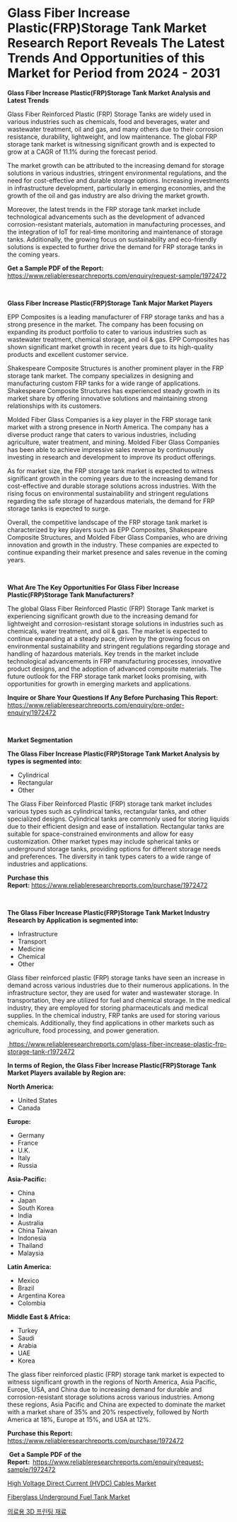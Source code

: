 <p><h1>Glass Fiber Increase Plastic(FRP)Storage Tank Market Research Report Reveals The Latest Trends And Opportunities of this Market for Period from 2024 - 2031</h1></p><p><strong>Glass Fiber Increase Plastic(FRP)Storage Tank Market Analysis and Latest Trends</strong></p>
<p><p>Glass Fiber Reinforced Plastic (FRP) Storage Tanks are widely used in various industries such as chemicals, food and beverages, water and wastewater treatment, oil and gas, and many others due to their corrosion resistance, durability, lightweight, and low maintenance. The global FRP storage tank market is witnessing significant growth and is expected to grow at a CAGR of 11.1% during the forecast period.</p><p>The market growth can be attributed to the increasing demand for storage solutions in various industries, stringent environmental regulations, and the need for cost-effective and durable storage options. Increasing investments in infrastructure development, particularly in emerging economies, and the growth of the oil and gas industry are also driving the market growth.</p><p>Moreover, the latest trends in the FRP storage tank market include technological advancements such as the development of advanced corrosion-resistant materials, automation in manufacturing processes, and the integration of IoT for real-time monitoring and maintenance of storage tanks. Additionally, the growing focus on sustainability and eco-friendly solutions is expected to further drive the demand for FRP storage tanks in the coming years.</p></p>
<p><strong>Get a Sample PDF of the Report:&nbsp;</strong> <a href="https://www.reliableresearchreports.com/enquiry/request-sample/1972472">https://www.reliableresearchreports.com/enquiry/request-sample/1972472</a></p>
<p>&nbsp;</p>
<p><strong>Glass Fiber Increase Plastic(FRP)Storage Tank Major Market Players</strong></p>
<p><p>EPP Composites is a leading manufacturer of FRP storage tanks and has a strong presence in the market. The company has been focusing on expanding its product portfolio to cater to various industries such as wastewater treatment, chemical storage, and oil & gas. EPP Composites has shown significant market growth in recent years due to its high-quality products and excellent customer service.</p><p>Shakespeare Composite Structures is another prominent player in the FRP storage tank market. The company specializes in designing and manufacturing custom FRP tanks for a wide range of applications. Shakespeare Composite Structures has experienced steady growth in its market share by offering innovative solutions and maintaining strong relationships with its customers.</p><p>Molded Fiber Glass Companies is a key player in the FRP storage tank market with a strong presence in North America. The company has a diverse product range that caters to various industries, including agriculture, water treatment, and mining. Molded Fiber Glass Companies has been able to achieve impressive sales revenue by continuously investing in research and development to improve its product offerings.</p><p>As for market size, the FRP storage tank market is expected to witness significant growth in the coming years due to the increasing demand for cost-effective and durable storage solutions across industries. With the rising focus on environmental sustainability and stringent regulations regarding the safe storage of hazardous materials, the demand for FRP storage tanks is expected to surge.</p><p>Overall, the competitive landscape of the FRP storage tank market is characterized by key players such as EPP Composites, Shakespeare Composite Structures, and Molded Fiber Glass Companies, who are driving innovation and growth in the industry. These companies are expected to continue expanding their market presence and sales revenue in the coming years.</p></p>
<p>&nbsp;</p>
<p><strong>What Are The Key Opportunities For Glass Fiber Increase Plastic(FRP)Storage Tank Manufacturers?</strong></p>
<p><p>The global Glass Fiber Reinforced Plastic (FRP) Storage Tank market is experiencing significant growth due to the increasing demand for lightweight and corrosion-resistant storage solutions in industries such as chemicals, water treatment, and oil & gas. The market is expected to continue expanding at a steady pace, driven by the growing focus on environmental sustainability and stringent regulations regarding storage and handling of hazardous materials. Key trends in the market include technological advancements in FRP manufacturing processes, innovative product designs, and the adoption of advanced composite materials. The future outlook for the FRP storage tank market looks promising, with opportunities for growth in emerging markets and applications.</p></p>
<p><strong>Inquire or Share Your Questions If Any Before Purchasing This Report:</strong> <a href="https://www.reliableresearchreports.com/enquiry/pre-order-enquiry/1972472">https://www.reliableresearchreports.com/enquiry/pre-order-enquiry/1972472</a></p>
<p>&nbsp;</p>
<p><strong>Market Segmentation</strong></p>
<p><strong>The Glass Fiber Increase Plastic(FRP)Storage Tank Market Analysis by types is segmented into:</strong></p>
<p><ul><li>Cylindrical</li><li>Rectangular</li><li>Other</li></ul></p>
<p><p>The Glass Fiber Reinforced Plastic (FRP) storage tank market includes various types such as cylindrical tanks, rectangular tanks, and other specialized designs. Cylindrical tanks are commonly used for storing liquids due to their efficient design and ease of installation. Rectangular tanks are suitable for space-constrained environments and allow for easy customization. Other market types may include spherical tanks or underground storage tanks, providing options for different storage needs and preferences. The diversity in tank types caters to a wide range of industries and applications.</p></p>
<p><strong>Purchase this Report:&nbsp;</strong><a href="https://www.reliableresearchreports.com/purchase/1972472">https://www.reliableresearchreports.com/purchase/1972472</a></p>
<p>&nbsp;</p>
<p><strong>The Glass Fiber Increase Plastic(FRP)Storage Tank Market Industry Research by Application is segmented into:</strong></p>
<p><ul><li>Infrastructure</li><li>Transport</li><li>Medicine</li><li>Chemical</li><li>Other</li></ul></p>
<p><p>Glass fiber reinforced plastic (FRP) storage tanks have seen an increase in demand across various industries due to their numerous applications. In the infrastructure sector, they are used for water and wastewater storage. In transportation, they are utilized for fuel and chemical storage. In the medical industry, they are employed for storing pharmaceuticals and medical supplies. In the chemical industry, FRP tanks are used for storing various chemicals. Additionally, they find applications in other markets such as agriculture, food processing, and power generation.</p></p>
<p><a href="https://www.reliableresearchreports.com/glass-fiber-increase-plastic-frp-storage-tank-r1972472">&nbsp;https://www.reliableresearchreports.com/glass-fiber-increase-plastic-frp-storage-tank-r1972472</a></p>
<p><strong>In terms of Region, the Glass Fiber Increase Plastic(FRP)Storage Tank Market Players available by Region are:</strong></p>
<p>
    <p> <strong> North America: </strong>
        <ul>
            <li>United States</li>
            <li>Canada</li>
        </ul>
        </p> 
    <p> <strong> Europe: </strong>
        <ul>
            <li>Germany</li>
            <li>France</li>
            <li>U.K.</li>
            <li>Italy</li>
            <li>Russia</li>
        </ul>
        </p> 
    <p> <strong> Asia-Pacific: </strong>
        <ul>
            <li>China</li>
            <li>Japan</li>
            <li>South Korea</li>
            <li>India</li>
            <li>Australia</li>
            <li>China Taiwan</li>
            <li>Indonesia</li>
            <li>Thailand</li>
            <li>Malaysia</li>
        </ul>
        </p> 
    <p> <strong> Latin America: </strong>
        <ul>
            <li>Mexico</li>
            <li>Brazil</li>
            <li>Argentina Korea</li>
            <li>Colombia</li>
        </ul>
        </p> 
    <p> <strong> Middle East & Africa: </strong>
        <ul>
            <li>Turkey</li>
            <li>Saudi</li>
            <li>Arabia</li>
            <li>UAE</li>
            <li>Korea</li>
        </ul>
    </p>
    </p>
<p><p>The glass fiber reinforced plastic (FRP) storage tank market is expected to witness significant growth in the regions of North America, Asia Pacific, Europe, USA, and China due to increasing demand for durable and corrosion-resistant storage solutions across various industries. Among these regions, Asia Pacific and China are expected to dominate the market with a market share of 35% and 20% respectively, followed by North America at 18%, Europe at 15%, and USA at 12%.</p></p>
<p><strong>Purchase this Report: </strong><a href="https://www.reliableresearchreports.com/purchase/1972472">https://www.reliableresearchreports.com/purchase/1972472</a></p>
<p>&nbsp;<strong>Get a Sample PDF of the Report:&nbsp;&nbsp;</strong><a href="https://www.reliableresearchreports.com/enquiry/request-sample/1972472">https://www.reliableresearchreports.com/enquiry/request-sample/1972472</a></p>
<p><strong></strong></p>
<p><p><a href="https://issuu.com/reportprime-2/docs/high-voltage-direct-current-hvdc-cables-market-siz">High Voltage Direct Current (HVDC) Cables Market</a></p><p><a href="https://github.com/sofayahoo2023/Market-Research-Report-List-4/blob/main/fiberglass-underground-fuel-tank-market.md">Fiberglass Underground Fuel Tank Market</a></p><p><a href="https://github.com/vss5505pa7z1p/Market-Research-Report-List-1/blob/main/256651241268.md">의료용 3D 프린팅 재료</a></p></p>
